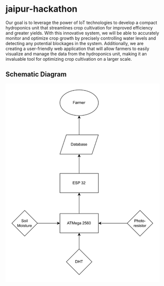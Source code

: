 # jaipur-hackathon
Our goal is to leverage the power of IoT technologies to develop a compact hydroponics unit that streamlines crop cultivation for improved efficiency and greater yields. With this innovative system, we will be able to accurately monitor and optimize crop growth by precisely controlling water levels and detecting any potential blockages in the system. Additionally, we are creating a user-friendly web application that will allow farmers to easily visualize and manage the data from the hydroponics unit, making it an invaluable tool for optimizing crop cultivation on a larger scale.

## Schematic Diagram
![Schematic diagram for the project](/assets/images/Schematic.svg)
